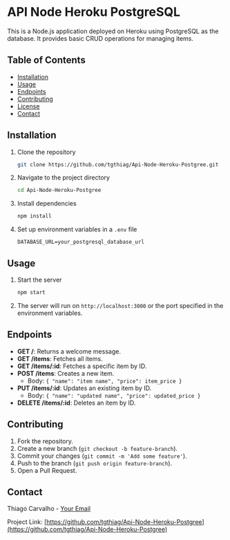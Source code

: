# API Node Heroku PostgreSQL

This is a Node.js application deployed on Heroku using PostgreSQL as the database. It provides basic CRUD operations for managing items.

## Table of Contents
- [Installation](#installation)
- [Usage](#usage)
- [Endpoints](#endpoints)
- [Contributing](#contributing)
- [License](#license)
- [Contact](#contact)

## Installation

1. Clone the repository
    ```sh
    git clone https://github.com/tgthiag/Api-Node-Heroku-Postgree.git
    ```
2. Navigate to the project directory
    ```sh
    cd Api-Node-Heroku-Postgree
    ```
3. Install dependencies
    ```sh
    npm install
    ```
4. Set up environment variables in a `.env` file
    ```
    DATABASE_URL=your_postgresql_database_url
    ```

## Usage

1. Start the server
    ```sh
    npm start
    ```
2. The server will run on `http://localhost:3000` or the port specified in the environment variables.

## Endpoints

- **GET /**: Returns a welcome message.
- **GET /items**: Fetches all items.
- **GET /items/:id**: Fetches a specific item by ID.
- **POST /items**: Creates a new item.
  - Body: `{ "name": "item name", "price": item_price }`
- **PUT /items/:id**: Updates an existing item by ID.
  - Body: `{ "name": "updated name", "price": updated_price }`
- **DELETE /items/:id**: Deletes an item by ID.

## Contributing

1. Fork the repository.
2. Create a new branch (`git checkout -b feature-branch`).
3. Commit your changes (`git commit -m 'Add some feature'`).
4. Push to the branch (`git push origin feature-branch`).
5. Open a Pull Request.

## Contact

Thiago Carvalho - [Your Email](mailto:tgthiag@gmail.com)

Project Link: [https://github.com/tgthiag/Api-Node-Heroku-Postgree](https://github.com/tgthiag/Api-Node-Heroku-Postgree)
